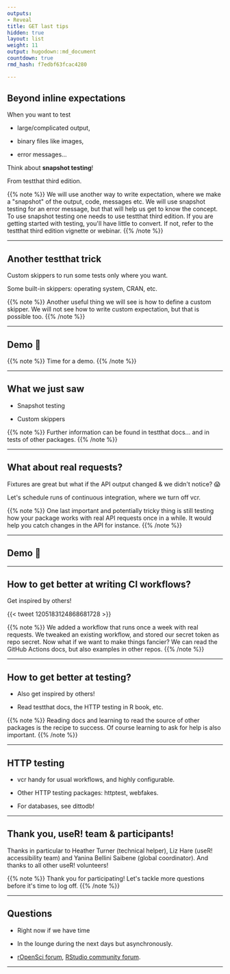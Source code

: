 ```yaml
---
outputs:
- Reveal
title: GET last tips
hidden: true
layout: list
weight: 11
output: hugodown::md_document
countdown: true
rmd_hash: f7edbf63fcac4280

---
```


<div class="highlight">

</div>

## Beyond inline expectations

When you want to test

-   large/complicated output,

-   binary files like images,

-   error messages...

Think about **snapshot testing**!

From testthat third edition.

{{% note %}} We will use another way to write expectation, where we make a "snapshot" of the output, code, messages etc. We will use snapshot testing for an error message, but that will help us get to know the concept. To use snapshot testing one needs to use testthat third edition. If you are getting started with testing, you'll have little to convert. If not, refer to the testthat third edition vignette or webinar. {{% /note %}}

------------------------------------------------------------------------

## Another testthat trick

Custom skippers to run some tests only where you want.

Some built-in skippers: operating system, CRAN, etc.

{{% note %}} Another useful thing we will see is how to define a custom skipper. We will not see how to write custom expectation, but that is possible too. {{% /note %}}

------------------------------------------------------------------------

## Demo :rocket:

{{% note %}} Time for a demo. {{% /note %}}

------------------------------------------------------------------------

## What we just saw

-   Snapshot testing

-   Custom skippers

{{% note %}} Further information can be found in testthat docs... and in tests of other packages. {{% /note %}}

------------------------------------------------------------------------

## What about real requests?

Fixtures are great but what if the API output changed & we didn't notice? :scream:

Let's schedule runs of continuous integration, where we turn off vcr.

{{% note %}} One last important and potentially tricky thing is still testing how your package works with real API requests once in a while. It would help you catch changes in the API for instance. {{% /note %}}

------------------------------------------------------------------------

## Demo :rocket:

------------------------------------------------------------------------

## How to get better at writing CI workflows?

Get inspired by others!

{{< tweet 1205183124868681728 >}}

{{% note %}} We added a workflow that runs once a week with real requests. We tweaked an existing workflow, and stored our secret token as repo secret. Now what if we want to make things fancier? We can read the GitHub Actions docs, but also examples in other repos. {{% /note %}}

------------------------------------------------------------------------

## How to get better at testing?

-   Also get inspired by others!

-   Read testthat docs, the HTTP testing in R book, etc.

{{% note %}} Reading docs and learning to read the source of other packages is the recipe to success. Of course learning to ask for help is also important. {{% /note %}}

------------------------------------------------------------------------

## HTTP testing

-   vcr handy for usual workflows, and highly configurable.

-   Other HTTP testing packages: httptest, webfakes.

-   For databases, see dittodb!

------------------------------------------------------------------------

## Thank you, useR! team & participants!

Thanks in particular to Heather Turner (technical helper), Liz Hare (useR! accessibility team) and Yanina Bellini Saibene (global coordinator). And thanks to all other useR! volunteers!

{{% note %}} Thank you for participating! Let's tackle more questions before it's time to log off. {{% /note %}}

------------------------------------------------------------------------

## Questions

-   Right now if we have time

-   In the lounge during the next days but asynchronously.

-   [rOpenSci forum](https://discuss.ropensci.org/), [RStudio community forum](https://community.rstudio.com/).

------------------------------------------------------------------------


